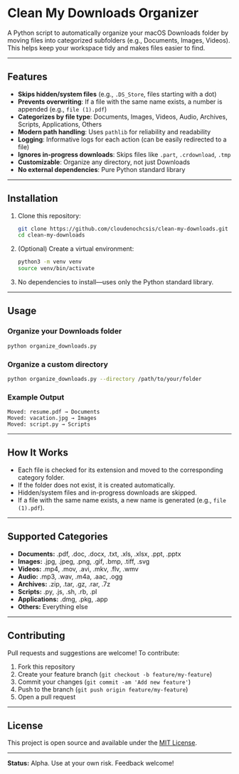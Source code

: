 # Clean My Downloads Organizer

A Python script to automatically organize your macOS Downloads folder by moving files into categorized subfolders (e.g., Documents, Images, Videos). This helps keep your workspace tidy and makes files easier to find.

---

## Features

- **Skips hidden/system files** (e.g., `.DS_Store`, files starting with a dot)
- **Prevents overwriting**: If a file with the same name exists, a number is appended (e.g., `file (1).pdf`)
- **Categorizes by file type**: Documents, Images, Videos, Audio, Archives, Scripts, Applications, Others
- **Modern path handling**: Uses `pathlib` for reliability and readability
- **Logging**: Informative logs for each action (can be easily redirected to a file)
- **Ignores in-progress downloads**: Skips files like `.part`, `.crdownload`, `.tmp`
- **Customizable**: Organize any directory, not just Downloads
- **No external dependencies**: Pure Python standard library

---

## Installation

1. Clone this repository:
   ```bash
   git clone https://github.com/cloudenochcsis/clean-my-downloads.git
   cd clean-my-downloads
   ```
2. (Optional) Create a virtual environment:
   ```bash
   python3 -m venv venv
   source venv/bin/activate
   ```
3. No dependencies to install—uses only the Python standard library.

---

## Usage

### Organize your Downloads folder
```bash
python organize_downloads.py
```

### Organize a custom directory
```bash
python organize_downloads.py --directory /path/to/your/folder
```

### Example Output
```
Moved: resume.pdf → Documents
Moved: vacation.jpg → Images
Moved: script.py → Scripts
```

---

## How It Works
- Each file is checked for its extension and moved to the corresponding category folder.
- If the folder does not exist, it is created automatically.
- Hidden/system files and in-progress downloads are skipped.
- If a file with the same name exists, a new name is generated (e.g., `file (1).pdf`).

---

## Supported Categories
- **Documents:** .pdf, .doc, .docx, .txt, .xls, .xlsx, .ppt, .pptx
- **Images:** .jpg, .jpeg, .png, .gif, .bmp, .tiff, .svg
- **Videos:** .mp4, .mov, .avi, .mkv, .flv, .wmv
- **Audio:** .mp3, .wav, .m4a, .aac, .ogg
- **Archives:** .zip, .tar, .gz, .rar, .7z
- **Scripts:** .py, .js, .sh, .rb, .pl
- **Applications:** .dmg, .pkg, .app
- **Others:** Everything else

---

## Contributing

Pull requests and suggestions are welcome! To contribute:
1. Fork this repository
2. Create your feature branch (`git checkout -b feature/my-feature`)
3. Commit your changes (`git commit -am 'Add new feature'`)
4. Push to the branch (`git push origin feature/my-feature`)
5. Open a pull request

---

## License

This project is open source and available under the [MIT License](LICENSE).

---

**Status:** Alpha. Use at your own risk. Feedback welcome!

